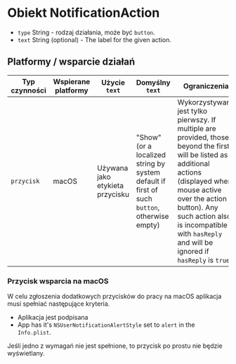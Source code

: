 # Obiekt NotificationAction

* `type` String - rodzaj działania, może być `button`.
* `text` String (optional) - The label for the given action.

## Platformy / wsparcie działań

| Typ czynności | Wspierane platformy | Użycie `text`                   | Domyślny `text`                                                                             | Ograniczenia                                                                                                                                                                                                                                                                      |
| ------------- | ------------------- | ------------------------------- | ------------------------------------------------------------------------------------------- | --------------------------------------------------------------------------------------------------------------------------------------------------------------------------------------------------------------------------------------------------------------------------------- |
| `przycisk`    | macOS               | Używana jako etykieta przycisku | "Show" (or a localized string by system default if first of such `button`, otherwise empty) | Wykorzystywany jest tylko pierwszy. If multiple are provided, those beyond the first will be listed as additional actions (displayed when mouse active over the action button). Any such action also is incompatible with `hasReply` and will be ignored if `hasReply` is `true`. |

### Przycisk wsparcia na macOS

W celu zgłoszenia dodatkowych przycisków do pracy na macOS aplikacja musi spełniać następujące kryteria.

* Aplikacja jest podpisana
* App has it's `NSUserNotificationAlertStyle` set to `alert` in the `Info.plist`.

Jeśli jedno z wymagań nie jest spełnione, to przycisk po prostu nie będzie wyświetlany.
